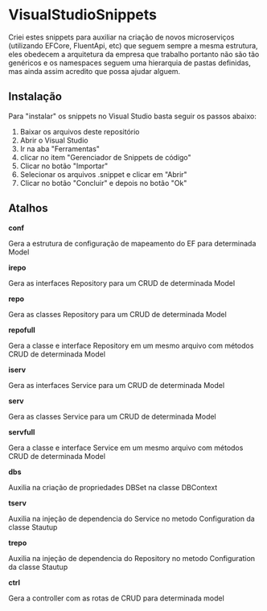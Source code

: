 # VisualStudioSnippets

Criei estes snippets para auxiliar na criação de novos microserviços (utilizando EFCore, FluentApi, etc) que seguem sempre a mesma estrutura, eles obedecem a arquitetura da empresa que trabalho portanto não são tão genéricos e os namespaces seguem uma hierarquia de pastas definidas, mas ainda assim acredito que possa ajudar alguem.

## Instalação

Para "instalar" os snippets no Visual Studio basta seguir os passos abaixo:

1. Baixar os arquivos deste repositório
2. Abrir o Visual Studio
3. Ir na aba "Ferramentas"
4. clicar no item "Gerenciador de Snippets de código"
5. Clicar no botão "Importar"
6. Selecionar os arquivos .snippet e clicar em "Abrir"
7. Clicar no botão "Concluir" e depois no botão "Ok"

## Atalhos

**conf**

Gera a estrutura de configuração de mapeamento do EF para determinada Model

**irepo**

Gera as interfaces Repository para um CRUD de determinada Model

**repo**

Gera as classes Repository para um CRUD de determinada Model

**repofull**

Gera a classe e interface Repository em um mesmo arquivo com métodos CRUD de determinada Model

**iserv**

Gera as interfaces Service para um CRUD de determinada Model

**serv**

Gera as classes Service para um CRUD de determinada Model

**servfull**

Gera a classe e interface Service em um mesmo arquivo com métodos CRUD de determinada Model

**dbs**

Auxilia na criação de propriedades DBSet na classe DBContext

**tserv**

Auxilia na injeção de dependencia do Service no metodo Configuration da classe Stautup

**trepo**

Auxilia na injeção de dependencia do Repository no metodo Configuration da classe Stautup

**ctrl**

Gera a controller com as rotas de CRUD para determinada model
